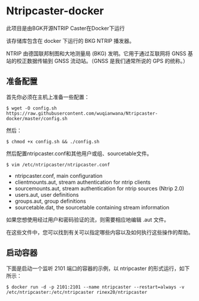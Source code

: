 # Ntripcaster-docker
此项目是由BGK开源NTRIP Caster在Docker下运行

该存储库包含在 docker 下运行的 BKG NTRIP 播发器。

NTRIP 由德国联邦制图和大地测量局 (BKG) 发明。它用于通过互联网将 GNSS 基站的校正数据传输到 GNSS 流动站。（GNSS 是我们通常所说的 GPS 的统称。）

## 准备配置
首先你必须在主机上准备一些配置：
```shell
$ wget -O config.sh https://raw.githubusercontent.com/wuqianwana/Ntripcaster-docker/master/config.sh
```

然后：
```shell
$ chmod +x config.sh && ./config.sh
```

然后配置ntripcaster.conf和其他用户或组、sourcetable文件。
```shell
$ vim /etc/ntripcaster/ntripcaster.conf
```

- ntripcaster.conf,   main configuration
- clientmounts.aut,   stream authentication for ntrip clients
- sourcemounts.aut,   stream authentication for ntrip sources (Ntrip 2.0)
- users.aut,          user definitions
- groups.aut,        group definitions
- sourcetable.dat,    the sourcetable containing stream information

如果您想使用经过用户和密码验证的流，则需要相应地编辑 .aut 文件。

在这些文件中，您可以找到有关可以指定哪些内容以及如何执行这些操作的帮助。

## 启动容器
下面是启动一个监听 2101 端口的容器的示例，以 ntripcaster 的形式运行，如下所示：
```shell
$ docker run -d -p 2101:2101 --name ntripcaster --restart=always -v /etc/ntripcaster:/etc/ntripcaster rinex20/ntripcaster
```
